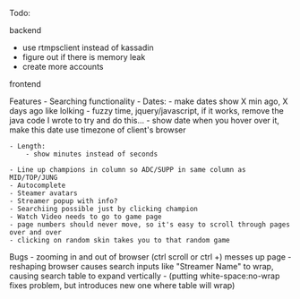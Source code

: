 Todo:

backend

- use rtmpsclient instead of kassadin
- figure out if there is memory leak
- create more accounts

frontend

Features
    - Searching functionality
    - Dates:
        - make dates show X min ago, X days ago like lolking
            - fuzzy time, jquery/javascript, if it works, remove the java code I wrote to try and do this...
        - show date when you hover over it, make this date use timezone of client's browser

    - Length:
        - show minutes instead of seconds

    - Line up champions in column so ADC/SUPP in same column as MID/TOP/JUNG
    - Autocomplete
    - Steamer avatars
    - Streamer popup with info?
    - Searchiing possible just by clicking champion
    - Watch Video needs to go to game page
    - page numbers should never move, so it's easy to scroll through pages over and over
    - clicking on random skin takes you to that random game

Bugs
    - zooming in and out of browser (ctrl scroll or ctrl +) messes up page
    - reshaping browser causes search inputs like "Streamer Name" to wrap, causing search table to expand vertically
        - (putting white-space:no-wrap fixes problem, but introduces new one where table will wrap)
